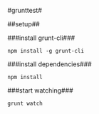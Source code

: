 #grunttest#

##setup##

###install grunt-cli###

```npm install -g grunt-cli```

###install dependencies###

```npm install```

###start watching###

```grunt watch```

